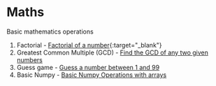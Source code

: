 # Maths
Basic mathematics operations


1. Factorial - [Factorial of a number](https://github.com/jhhalls/Maths/blob/master/factorial.py){:target="_blank"}
2. Greatest Common Multiple (GCD) - [Find the GCD of any two given numbers](https://github.com/jhhalls/Maths/blob/master/GCD.py)
3. Guess game - [Guess a number between 1 and 99](https://github.com/jhhalls/Maths/blob/master/guess_game.py)
4. Basic Numpy - [Basic Numpy Operations with arrays](https://nbviewer.org/github/jhhalls/Maths/blob/master/Linear_Algebra_Cheat_Sheet.ipynb)
